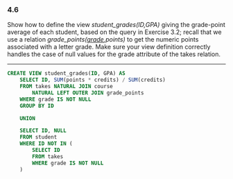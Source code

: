 ### 4.6

Show how to define the view *student_grades(ID,GPA)* giving the grade-point average of each student, based on the query in Exercise 3.2; recall that we use a relation *grade_points(<u>grade</u>,points)* to get the numeric points associated with a letter grade. Make sure your view definition correctly handles the case of null values for the grade attribute of the takes relation.

----

```SQL
CREATE VIEW student_grades(ID, GPA) AS 
    SELECT ID, SUM(points * credits) / SUM(credits)
    FROM takes NATURAL JOIN course
        NATURAL LEFT OUTER JOIN grade_points
    WHERE grade IS NOT NULL
    GROUP BY ID

    UNION

    SELECT ID, NULL
    FROM student
    WHERE ID NOT IN (
        SELECT ID 
        FROM takes 
        WHERE grade IS NOT NULL
    )
```